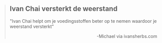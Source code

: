 ><h2>Ivan Chai versterkt de weerstand</h2>
>
>"Ivan Chai helpt om je voedingsstoffen beter op te nemen waardoor je weerstand versterkt"
>
> <p style="text-align: right">-Michael via ivansherbs.com</p>
